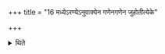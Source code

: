 +++
title = "16 मध्येऽरण्येऽनुवाक्येन गणेनगणेन जुहोतीत्येके"

+++

<details><summary>थिते</summary>

मध्येऽरण्येऽनुवाक्येन गणेनगणेन जुहोतीत्येके १६
</details>
